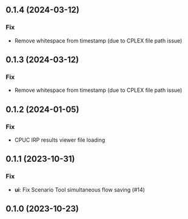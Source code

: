 ## 0.1.4 (2024-03-12)

### Fix

- Remove whitespace from timestamp (due to CPLEX file path issue)

## 0.1.3 (2024-03-12)

### Fix

- Remove whitespace from timestamp (due to CPLEX file path issue)

## 0.1.2 (2024-01-05)

### Fix

- CPUC IRP results viewer file loading

## 0.1.1 (2023-10-31)

### Fix

- **ui**: Fix Scenario Tool simultaneous flow saving (#14)

## 0.1.0 (2023-10-23)
